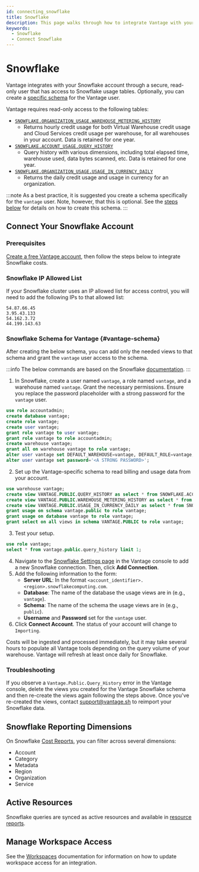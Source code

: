 ```yaml
---
id: connecting_snowflake
title: Snowflake
description: This page walks through how to integrate Vantage with your Snowflake account.
keywords:
  - Snowflake
  - Connect Snowflake
---
```


# Snowflake

Vantage integrates with your Snowflake account through a secure, read-only user that has access to Snowflake usage tables. Optionally, you can create a [specific schema](/connecting_snowflake#vantage-schema) for the Vantage user.

Vantage requires read-only access to the following tables:


- [`SNOWFLAKE.ORGANIZATION_USAGE.WAREHOUSE_METERING_HISTORY`](https://docs.snowflake.com/en/sql-reference/functions/warehouse_metering_history.html)
  - Returns hourly credit usage for both Virtual Warehouse credit usage and Cloud Services credit usage per warehouse, for all warehouses in your account. Data is retained for one year.
- [`SNOWFLAKE.ACCOUNT_USAGE.QUERY_HISTORY`](https://docs.snowflake.com/en/sql-reference/account-usage/query_history.html)
  - Query history with various dimensions, including total elapsed time, warehouse used, data bytes scanned, etc. Data is retained for one year.
- [`SNOWFLAKE.ORGANIZATION_USAGE.USAGE_IN_CURRENCY_DAILY`](https://docs.snowflake.com/en/sql-reference/organization-usage/usage_in_currency_daily.html)
  - Returns the daily credit usage and usage in currency for an organization.

:::note
As a best practice, it is suggested you create a schema specifically for the `vantage` user. Note, however, that this is optional. See the [steps below](/connecting_snowflake#vantage-schema) for details on how to create this schema.
:::


## Connect Your Snowflake Account

### Prerequisites

[Create a free Vantage account](https://console.vantage.sh/signup), then follow the steps below to integrate Snowflake costs.

### Snowflake IP Allowed List

If your Snowflake cluster uses an IP allowed list for access control, you will need to add the following IPs to that allowed list:

```
54.87.66.45
3.95.43.133
54.162.3.72
44.199.143.63
```

### Snowflake Schema for Vantage {#vantage-schema}

After creating the below schema, you can add only the needed views to that schema and grant the `vantage` user access to the schema.

:::info
The below commands are based on the Snowflake [documentation](https://community.snowflake.com/s/article/Solution-Grant-access-to-specific-views-in-SNOWFLAKE-ACCOUNT-USAGE-to-custom-roles).
:::

1. In Snowflake, create a user named `vantage`, a role named `vantage`, and a warehouse named `vantage`. Grant the necessary permissions. Ensure you replace the password placeholder with a strong password for the `vantage` user.

  ```sql
  use role accountadmin;
  create database vantage;
  create role vantage;
  create user vantage;
  grant role vantage to user vantage;
  grant role vantage to role accountadmin;
  create warehouse vantage;
  grant all on warehouse vantage to role vantage;
  alter user vantage set DEFAULT_WAREHOUSE=vantage, DEFAULT_ROLE=vantage;
  alter user vantage set password='<A STRONG PASSWORD>';
  ```

2. Set up the Vantage-specific schema to read billing and usage data from your account.

  ```sql
  use warehouse vantage;
  create view VANTAGE.PUBLIC.QUERY_HISTORY as select * from SNOWFLAKE.ACCOUNT_USAGE.QUERY_HISTORY;
  create view VANTAGE.PUBLIC.WAREHOUSE_METERING_HISTORY as select * from SNOWFLAKE.ORGANIZATION_USAGE.WAREHOUSE_METERING_HISTORY;
  create view VANTAGE.PUBLIC.USAGE_IN_CURRENCY_DAILY as select * from SNOWFLAKE.ORGANIZATION_USAGE.USAGE_IN_CURRENCY_DAILY;
  grant usage on schema vantage.public to role vantage;
  grant usage on database vantage to role vantage;
  grant select on all views in schema VANTAGE.PUBLIC to role vantage;
  ```

3. Test your setup.

  ```sql
  use role vantage;
  select * from vantage.public.query_history limit 1;
  ```

4. Navigate to the [Snowflake Settings page](https://console.vantage.sh/settings/snowflake) in the Vantage console to add a new Snowflake connection. Then, click **Add Connection**. 
5. Add the following information to the form:
   - **Server URL**: In the format `<account_identifier>.<region>.snowflakecomputing.com`. 
   - **Database**: The name of the database the usage views are in (e.g., `vantage`).
   - **Schema**: The name of the schema the usage views are in (e.g., `public`).
   - **Username** and **Password** set for the `vantage` user. 
6. Click **Connect Account**. The status of your account will change to `Importing`. 

Costs will be ingested and processed immediately, but it may take several hours to populate all Vantage tools depending on the query volume of your warehouse. Vantage will refresh at least once daily for Snowflake. 


### Troubleshooting

If you observe a `Vantage.Public.Query_History` error in the Vantage console, delete the views you created for the Vantage Snowflake schema and then re-create the views again following the steps above. Once you've re-created the views, contact [support@vantage.sh](mailto:support@vantage.sh) to reimport your Snowflake data.

## Snowflake Reporting Dimensions

On Snowflake [Cost Reports](/cost_reports), you can filter across several dimensions:

- Account
- Category 
- Metadata
- Region
- Organization
- Service

## Active Resources 

Snowflake queries are synced as active resources and available in [resource reports](/active_resources).

## Manage Workspace Access

See the [Workspaces](/workspaces#integration-workspace) documentation for information on how to update workspace access for an integration.